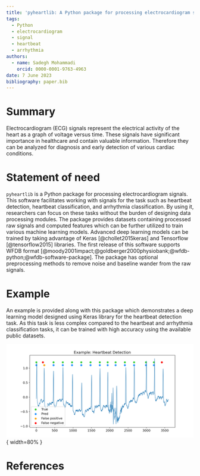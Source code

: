 ```yaml
---
title: 'pyheartlib: A Python package for processing electrocardiogram signals'
tags:
  - Python
  - electrocardiogram
  - signal
  - heartbeat
  - arrhythmia
authors:
  - name: Sadegh Mohammadi
    orcid: 0000-0001-9763-4963
date: 7 June 2023
bibliography: paper.bib
---
```


# Summary

Electrocardiogram (ECG) signals represent the electrical activity of the heart as a graph of voltage versus time. These signals have significant importance in healthcare and contain valuable information. Therefore they can be analyzed for diagnosis and early detection of various cardiac conditions. 

# Statement of need

`pyheartlib` is a Python package for processing electrocardiogram signals. This software facilitates working with signals for the task such as heartbeat detection, heartbeat classification, and arrhythmia classification. By using it, researchers can focus on these tasks without the burden of designing data processing modules. The package provides datasets containing processed raw signals and computed features which can be further utilized to train various machine learning models. Advanced deep learning models can be trained by taking advantage of Keras [@chollet2015keras] and Tensorflow [@tensorflow2015] libraries. The first release of this software supports WFDB format [@moody2001impact;@goldberger2000physiobank;@wfdb-python;@wfdb-software-package]. The package has optional preprocessing methods to remove noise and baseline wander from the raw signals.

# Example

An example is provided along with this package which demonstrates a deep learning model designed using Keras library for the heartbeat detection task. As this task is less complex compared to the heartbeat and arrhythmia classification tasks, it can be trained with high accuracy using the available public datasets.

![Example: heartbeat detection using deep learning.\label{fig:example}](mis.png){ width=80% }

# References